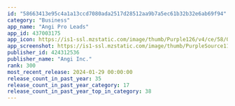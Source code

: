 ```yaml
---
id: "58663413e95c4a1a13ccd7080ada2517d28512aa9b7a5ec61b32b32e6ab69f94"
category: "Business"
app_name: "Angi Pro Leads"
app_id: 437003175
app_icon: https://is1-ssl.mzstatic.com/image/thumb/Purple126/v4/ce/58/0b/ce580b84-568e-dd9f-6fff-6395bf42d661/AppIcon-0-0-1x_U007emarketing-0-7-0-sRGB-85-220.png/1024x1024bb.png
app_screenshot: https://is1-ssl.mzstatic.com/image/thumb/PurpleSource116/v4/1b/7e/43/1b7e4344-e6be-129c-d36d-7c496cc1c812/b3710179-f254-4ba7-82a3-86db8018d2b4_6_5-Inch-iPhone01.jpg/1284x2778bb.png
publisher_id: 424312536
publisher_name: "Angi Inc."
rank: 300
most_recent_release: 2024-01-29 00:00:00
release_count_in_past_year: 35
release_count_in_past_year_category: 17
release_count_in_past_year_top_in_category: 38
---
```

